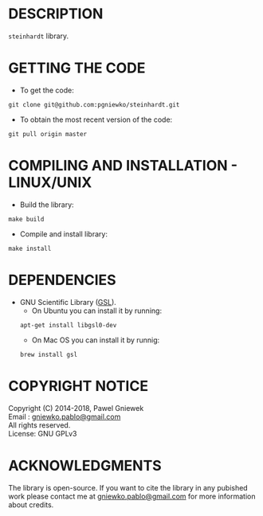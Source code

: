 DESCRIPTION
==================================================
```steinhardt``` library.


GETTING THE CODE
==================================================
* To get the code:
```
git clone git@github.com:pgniewko/steinhardt.git
```

* To obtain the most recent version of the code:
```
git pull origin master
```

COMPILING AND INSTALLATION - LINUX/UNIX
==================================================
* Build the library:
```
make build
```

* Compile and install library:
```
make install
```

DEPENDENCIES
============
* GNU Scientific Library ([GSL](http://www.gnu.org/software/gsl/)).
  * On Ubuntu you can install it by running:
  ```
  apt-get install libgsl0-dev
  ```
  * On Mac OS you can install it by runnig:
  ```
  brew install gsl
  ```


COPYRIGHT NOTICE
================
Copyright (C) 2014-2018,  Pawel Gniewek  
Email  : gniewko.pablo@gmail.com  
All rights reserved.  
License: GNU GPLv3  


ACKNOWLEDGMENTS
===============
The library is open-source. If you want to cite the library in any pubished work please contact me at
gniewko.pablo@gmail.com for more information about credits.
